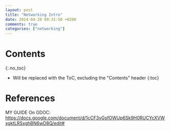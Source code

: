 ```yaml
---
layout: post
title: "Networking Intro"
date: 2014-04-20 09:31:50 +0200
comments: true
categories: ["networking"]
---
```


# Contents
{:.no_toc}

* Will be replaced with the ToC, excluding the "Contents" header
{:toc}

# References

MY GUIDE On GDOC: https://docs.google.com/document/d/1cCF3vGsfOWUp6Sk9H0RUCYcXVWxgktLRSxghBN6wD8Q/edit#
